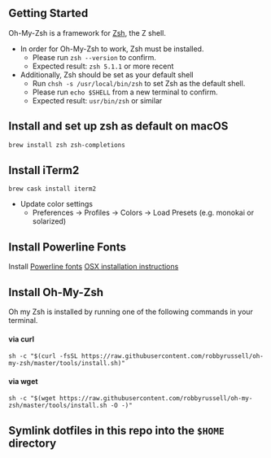 ## Getting Started

Oh-My-Zsh is a framework for [Zsh](http://www.zsh.org), the Z shell.

- In order for Oh-My-Zsh to work, Zsh must be installed.
  - Please run `zsh --version` to confirm.
  - Expected result: `zsh 5.1.1` or more recent
- Additionally, Zsh should be set as your default shell 
  - Run `chsh -s /usr/local/bin/zsh` to set Zsh as the default shell.
  - Please run `echo $SHELL` from a new terminal to confirm.
  - Expected result: `usr/bin/zsh` or similar

## Install and set up zsh as default on macOS

```sh
brew install zsh zsh-completions
```

## Install iTerm2

```shell
brew cask install iterm2
```

- Update color settings
  - Preferences -> Profiles -> Colors -> Load Presets (e.g. monokai or solarized)

## Install Powerline Fonts
Install [Powerline fonts](https://github.com/powerline/fonts)
[OSX installation instructions](https://powerline.readthedocs.io/en/latest/installation/osx.html)

## Install Oh-My-Zsh
Oh my Zsh is installed by running one of the following commands in your terminal.

#### via curl

```shell
sh -c "$(curl -fsSL https://raw.githubusercontent.com/robbyrussell/oh-my-zsh/master/tools/install.sh)"
```

#### via wget

```shell
sh -c "$(wget https://raw.githubusercontent.com/robbyrussell/oh-my-zsh/master/tools/install.sh -O -)"
```

## Symlink dotfiles in this repo into the `$HOME` directory